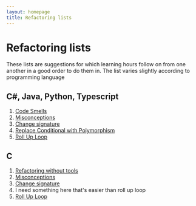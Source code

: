 ```yaml
---
layout: homepage
title: Refactoring lists
---
```


# Refactoring lists
These lists are suggestions for which learning hours follow on from one another in a good order to do them in. The list varies slightly according to programming language

## C#, Java, Python, Typescript

1. [Code Smells](/learning_hours/refactoring/code_smells.html)
2. [Misconceptions](/learning_hours/refactoring/misconceptions.html)
3. [Change signature](/refactoring/change_signature.html)
4. [Replace Conditional with Polymorphism](/refactoring/conditional_to_polymorphism.html)
5. [Roll Up Loop](/learning_hours/refactoring/roll_up_loop.html)

## C

1. [Refactoring without tools](/learning_hours/refactoring/refactoring_without_tools.html)
2. [Misconceptions](/learning_hours/refactoring/misconceptions.html)
3. [Change signature](/learning_hours/refactoring/change_signature.html)
4. I need something here that's easier than roll up loop
5. [Roll Up Loop](/learning_hours/refactoring/roll_up_loop.html)
